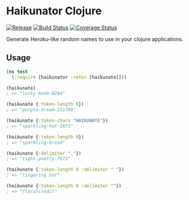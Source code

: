 # Haikunator Clojure

[![Release](https://img.shields.io/clojars/v/haikunator.svg?style=flat-square)](https://clojars.org/haikunator)
[![Build Status](https://img.shields.io/endpoint.svg?url=https%3A%2F%2Factions-badge.atrox.dev%2Fatrox%2Fhaikunatorclj%2Fbadge&style=flat-square)](https://actions-badge.atrox.dev/atrox/haikunatorclj/goto)
[![Coverage Status](https://img.shields.io/codecov/c/github/atrox/haikunatorclj.svg?style=flat-square)](https://codecov.io/gh/atrox/haikunatorclj)

Generate Heroku-like random names to use in your clojure applications.

## Usage
```clojure
(ns test
  (:require [haikunator :refer [haikunate]]))

(haikunate)
; => "lucky-mode-0284"

(haikunate {:token-length 6})
; => "purple-dream-251709"

(haikunate {:token-chars "HAIKUNATE"})
; => "sparkling-hat-IATI"

(haikunate {:token-length 0})
; => "sparkling-bread"

(haikunate {:delimiter "."})
; => "tight.poetry.7673"

(haikunate {:token-length 0 :delimiter " "})
; => "lingering bar"

(haikunate {:token-length 0 :delimiter ""})
; => "floralcredit"

```
